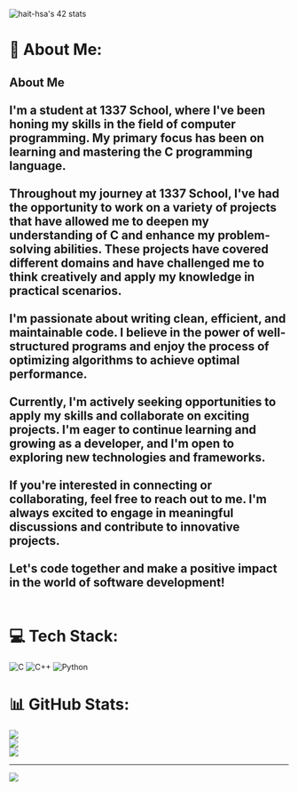 <img src="https://badge.mediaplus.ma/darkgray/hait-hsa" alt="hait-hsa's 42 stats" /></a>
# 💫 About Me:
## About Me<br><br>I'm a student at 1337 School, where I've been honing my skills in the field of computer programming. My primary focus has been on learning and mastering the C programming language.<br><br>Throughout my journey at 1337 School, I've had the opportunity to work on a variety of projects that have allowed me to deepen my understanding of C and enhance my problem-solving abilities. These projects have covered different domains and have challenged me to think creatively and apply my knowledge in practical scenarios.<br><br>I'm passionate about writing clean, efficient, and maintainable code. I believe in the power of well-structured programs and enjoy the process of optimizing algorithms to achieve optimal performance.<br><br>Currently, I'm actively seeking opportunities to apply my skills and collaborate on exciting projects. I'm eager to continue learning and growing as a developer, and I'm open to exploring new technologies and frameworks.<br><br>If you're interested in connecting or collaborating, feel free to reach out to me. I'm always excited to engage in meaningful discussions and contribute to innovative projects.<br><br>Let's code together and make a positive impact in the world of software development!<br><br> 


# 💻 Tech Stack:
![C](https://img.shields.io/badge/c-%2300599C.svg?style=for-the-badge&logo=c&logoColor=white) ![C++](https://img.shields.io/badge/c++-%2300599C.svg?style=for-the-badge&logo=c%2B%2B&logoColor=white) ![Python](https://img.shields.io/badge/python-3670A0?style=for-the-badge&logo=python&logoColor=ffdd54)
# 📊 GitHub Stats:
![](https://github-readme-stats.vercel.app/api?username=houssame-aithsain&theme=solarized-light&hide_border=false&include_all_commits=false&count_private=false)<br/>
![](https://github-readme-streak-stats.herokuapp.com/?user=houssame-aithsain&theme=solarized-light&hide_border=false)<br/>
![](https://github-readme-stats.vercel.app/api/top-langs/?username=houssame-aithsain&theme=solarized-light&hide_border=false&include_all_commits=false&count_private=false&layout=compact)

---
[![](https://visitcount.itsvg.in/api?id=houssame-aithsain&icon=0&color=7)](https://visitcount.itsvg.in)

<!-- Proudly created with GPRM ( https://gprm.itsvg.in ) -->
